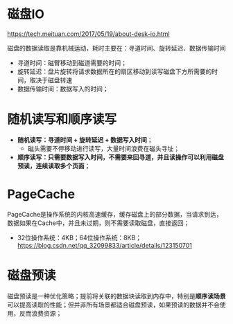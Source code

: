# 磁盘IO
https://tech.meituan.com/2017/05/19/about-desk-io.html

磁盘的数据读取是靠机械运动，耗时主要在：寻道时间、旋转延迟、数据传输时间
- 寻道时间：磁臂移动到磁道需要的时间；
- 旋转延迟：盘片旋转将请求数据所在的扇区移动到读写磁盘下方所需要的时间，取决于磁盘转速
- 数据传输时间：数据写入的时间；

# 随机读写和顺序读写

- **随机读写：寻道时间 + 旋转延迟 + 数据写入时间**；
  - 磁头需要不停移动进行读写，大量时间浪费在磁头寻址；
- **顺序读写：只需要数据写入时间，不需要来回寻道，并且读操作可以利用磁盘预读，连续读取多个页面**；
  
# PageCache
PageCache是操作系统的内核高速缓存，缓存磁盘上的部分数据，当请求到达，数据如果在Cache中，并且未过期，则不需要读取磁盘，直接返回；
- 32位操作系统：4KB；64位操作系统：8KB；
https://blog.csdn.net/qq_32099833/article/details/123150701


# 磁盘预读
磁盘预读是一种优化策略；提前将关联的数据块读取到内存中，特别是**顺序读场景**可以提高读取的性能；但并非所有场景都适合磁盘预读，如果预读的数据并不会使用，反而浪费资源；
